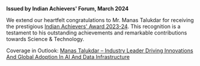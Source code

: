 **Issued by Indian Achievers' Forum, March 2024**

We extend our heartfelt congratulations to Mr. Manas Talukdar for receiving the prestigious [Indian Achievers' Award 2023-24](https://www.iafindia.com/mr-manas-talukdar/). This recognition is a testament to his outstanding achievements and remarkable contributions towards Science & Technology.

Coverage in Outlook: [Manas Talukdar – Industry Leader Driving Innovations And Global Adoption In AI And Data Infrastructure](https://www.outlookindia.com/hub4business/manas-talukdar-industry-leader-driving-innovations-and-global-adoption-in-ai-and-data-infrastructure)

